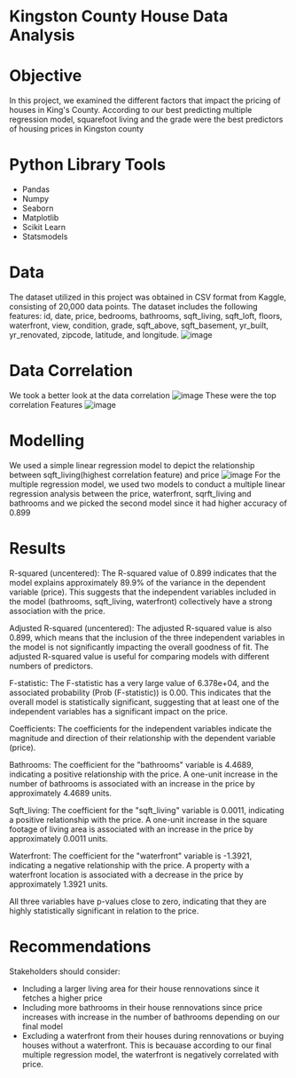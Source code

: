 # **Kingston County House Data Analysis**
# Objective 
In this project, we examined the different factors that impact the pricing of houses in King's County. According to our best predicting multiple regression model, squarefoot living and the grade were the best predictors of housing prices in Kingston county
# **Python Library Tools**
- Pandas
- Numpy
- Seaborn
- Matplotlib
- Scikit Learn
- Statsmodels
# **Data**
The dataset utilized in this project was obtained in CSV format from Kaggle, consisting of 20,000 data points. The dataset includes the following features: id, date, price, bedrooms, bathrooms, sqft_living, sqft_loft, floors, waterfront, view, condition, grade, sqft_above, sqft_basement, yr_built, yr_renovated, zipcode, latitude, and longitude.
![image](https://github.com/Kinya01/Kinya01/assets/128283613/8d202afe-5e2e-42c9-868f-a57399bc9f69)
# **Data Correlation**
We took a better look at the data correlation
![image](https://github.com/Kinya01/Kinya01/assets/128283613/6231cb60-8b8c-49a5-8cd4-b9863756e858)
These were the top correlation Features
![image](https://github.com/Kinya01/Kinya01/assets/128283613/9feb3be9-59e4-41d5-b3e0-f87fa626bfda)
# **Modelling**
We used a simple linear regression model to depict the relationship between sqft_living(highest correlation feature) and price
![image](https://github.com/Kinya01/Kinya01/assets/128283613/1742f75a-e0be-49a7-a733-ea2d84ed3efa)
For the multiple regression model, we used two models to conduct a multiple linear regression analysis between the price, waterfront, sqrft_living and bathrooms and we picked the second model since it had higher accuracy of 0.899
# **Results**
R-squared (uncentered): The R-squared value of 0.899 indicates that the model explains approximately 89.9% of the variance in the dependent variable (price). This suggests that the independent variables included in the model (bathrooms, sqft_living, waterfront) collectively have a strong association with the price.

Adjusted R-squared (uncentered): The adjusted R-squared value is also 0.899, which means that the inclusion of the three independent variables in the model is not significantly impacting the overall goodness of fit. The adjusted R-squared value is useful for comparing models with different numbers of predictors.

F-statistic: The F-statistic has a very large value of 6.378e+04, and the associated probability (Prob (F-statistic)) is 0.00. This indicates that the overall model is statistically significant, suggesting that at least one of the independent variables has a significant impact on the price.

Coefficients: The coefficients for the independent variables indicate the magnitude and direction of their relationship with the dependent variable (price).

Bathrooms: The coefficient for the "bathrooms" variable is 4.4689, indicating a positive relationship with the price. A one-unit increase in the number of bathrooms is associated with an increase in the price by approximately 4.4689 units.

Sqft_living: The coefficient for the "sqft_living" variable is 0.0011, indicating a positive relationship with the price. A one-unit increase in the square footage of living area is associated with an increase in the price by approximately 0.0011 units.

Waterfront: The coefficient for the "waterfront" variable is -1.3921, indicating a negative relationship with the price. A property with a waterfront location is associated with a decrease in the price by approximately 1.3921 units.

All three variables have p-values close to zero, indicating that they are highly statistically significant in relation to the price.
# **Recommendations**
Stakeholders should consider:
- Including a larger living area for their house rennovations since it fetches a higher price
- Including more bathrooms in their house rennovations since price increases with increase in the number of bathrooms depending on our final model
- Excluding a waterfront from their houses during rennovations or buying houses without a waterfront. This is becauase according to our final multiple regression model, the waterfront is negatively correlated with price.

